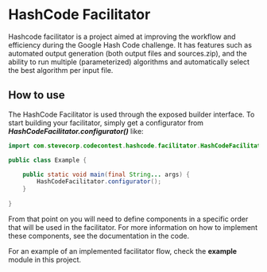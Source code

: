 # HashCode Facilitator

Hashcode facilitator is a project aimed at improving the workflow and efficiency during the Google Hash Code challenge. It has features such as automated output generation (both output files and sources.zip), and the ability to run multiple (parameterized) algorithms and automatically select the best algorithm per input file.

## How to use

The HashCode Facilitator is used through the exposed builder interface. To start building your facilitator, simply get a configurator from _**HashCodeFacilitator.configurator()**_ like:

```java
import com.stevecorp.codecontest.hashcode.facilitator.HashCodeFacilitator;

public class Example {

    public static void main(final String... args) {
        HashCodeFacilitator.configurator();
    }
    
}
```

From that point on you will need to define components in a specific order that will be used in the facilitator. For more information on how to implement these components, see the documentation in the code.

For an example of an implemented facilitator flow, check the **example** module in this project.